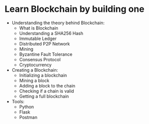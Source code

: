 # Learn Blockchain by building one

- Understanding the theory behind Blockchain:
  -	What is Blockchain
  -	Understanding a SHA256 Hash
  -	Immutable Ledger
  -	Distributed P2P Network
  -	Mining
  -	Byzantine Fault Tolerance
  -	Consensus Protocol
  -	Cryptocurrency
- Creating a Blockchain:
  -	Initializing a blockchain
  -	Mining a block 
  -	Adding a block to the chain 
  -	Checking if a chain is valid 
  -	Getting a full blockchain
- Tools:
  -	Python
  -	Flask
  -	Postman
